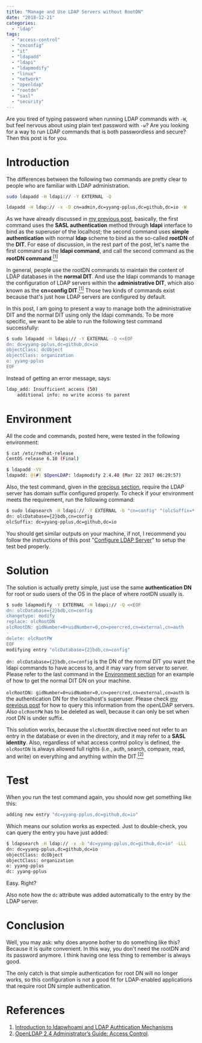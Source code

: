 ```yaml
---
title: "Manage and Use LDAP Servers without RootDN"
date: "2018-12-21"
categories:
  - "ldap"
tags:
  - "access-control"
  - "cnconfig"
  - "it"
  - "ldapadd"
  - "ldapi"
  - "ldapmodify"
  - "linux"
  - "network"
  - "openldap"
  - "rootdn"
  - "sasl"
  - "security"
---
```


Are you tired of typing password when running LDAP commands with `-W`, but feel nervous about using plain text password with `-w`? Are you looking for a way to run LDAP commands that is both passwordless and secure? Then this post is for you.


# Introduction

The differences between the following two commands are pretty clear to people who are familiar with LDAP administration.

```bash
sudo ldapadd -H ldapi:// -Y EXTERNAL -Q
```

```bash
ldapadd -H ldap:// -x -D cn=admin,dc=yyang-pplus,dc=github,dc=io -W
```

As we have already discussed in [my previous post]({{page.previous.url}}), basically, the first command uses the **SASL authentication** method through **ldapi** interface to bind as the superuser of the localhost; the second command uses **simple authentication** with normal **ldap** scheme to bind as the so-called **rootDN** of the **DIT**. For ease of discussion, in the rest part of the post, let's name the first command as the **ldapi command**, and call the second command as the **rootDN command**.[<sup>\[1\]</sup>](#references)

In general, people use the rootDN commands to maintain the content of LDAP databases in the **normal DIT**. And use the ldapi commands to manage the configuration of LDAP servers within the **administrative DIT**, which also known as the **cn=config DIT**.[<sup>\[1\]</sup>](#references) Those two kinds of commands exist because that's just how LDAP servers are configured by default.

In this post, I am going to present a way to manage both the administrative DIT and the normal DIT using only the ldapi commands. To be more specific, we want to be able to run the following test command successfully:

```bash
$ sudo ldapadd -H ldapi:// -Y EXTERNAL -Q <<EOF
dn: dc=yyang-pplus,dc=github,dc=io
objectClass: dcObject
objectClass: organization
o: yyang-pplus
EOF
```

Instead of getting an error message, says:

```bash
ldap_add: Insufficient access (50)
    additional info: no write access to parent
```


# Environment

All the code and commands, posted here, were tested in the following environment:

```bash
$ cat /etc/redhat-release
CentOS release 6.10 (Final)

$ ldapadd -VV
ldapadd: @(#) $OpenLDAP: ldapmodify 2.4.40 (Mar 22 2017 06:29:57)
```

Also, the test command, given in the [precious section](#introduction), require the LDAP server has domain suffix configured properly. To check if your environment meets the requirement, run the following command:

```bash
$ sudo ldapsearch -H ldapi:// -Y EXTERNAL -b "cn=config" "(olcSuffix=*)" olcSuffix -LLL -Q
dn: olcDatabase={2}bdb,cn=config
olcSuffix: dc=yyang-pplus,dc=github,dc=io
```

You should get similar outputs on your machine, if not, I recommend you follow the instructions of this post "[Configure LDAP Server](https://www.server-world.info/en/note?os=CentOS_6&p=ldap)" to setup the test bed properly.


# Solution

The solution is actually pretty simple, just use the same **authentication DN** for root or sudo users of the OS in the place of where rootDN usually is.

```bash
$ sudo ldapmodify -Y EXTERNAL -H ldapi:// -Q <<EOF
dn: olcDatabase={2}bdb,cn=config
changetype: modify
replace: olcRootDN
olcRootDN: gidNumber=0+uidNumber=0,cn=peercred,cn=external,cn=auth
-
delete: olcRootPW
EOF
modifying entry "olcDatabase={2}bdb,cn=config"
```

`dn: olcDatabase={2}bdb,cn=config` is the DN of the normal DIT you want the ldapi commands to have access to, and it may vary from server to server. Please refer to the last command in the [Environment section](#environment) for an example of how to get the normal DIT DN on your machine.

`olcRootDN: gidNumber=0+uidNumber=0,cn=peercred,cn=external,cn=auth` is the authentication DN for the localhost's superuser. Please check [my previous post]({{page.previous.url}}) for how to query this information from the openLDAP servers. Also `olcRootPW` has to be deleted as well, because it can only be set when root DN is under suffix.

This solution works, because the `olcRootDN` directive need not refer to an entry in the database or even in the directory, and it may refer to a **SASL identity**. Also, regardless of what access control policy is defined, the `olcRootDN` is always allowed full rights (i.e., auth, search, compare, read, and write) on everything and anything within the DIT.[<sup>\[2\]</sup>](#references)


# Test

When you run the test command again, you should now get something like this:

```bash
adding new entry "dc=yyang-pplus,dc=github,dc=io"
```

Which means our solution works as expected. Just to double-check, you can query the entry you have just added:

```bash
$ ldapsearch -H ldap:// -x -b "dc=yyang-pplus,dc=github,dc=io" -LLL
dn: dc=yyang-pplus,dc=github,dc=io
objectClass: dcObject
objectClass: organization
o: yyang-pplus
dc: yyang-pplus
```

Easy. Right?

Also note how the `dc` attribute was added automatically to the entry by the LDAP server.


# Conclusion

Well, you may ask: why does anyone bother to do something like this? Because it is quite convenient. In this way, you don't need the rootDN and its password anymore. I think having one less thing to remember is always good.

The only catch is that simple authentication for root DN will no longer works, so this configuration is not a good fit for LDAP-enabled applications that require root DN simple authentication.


# References

1. [Introduction to ldapwhoami and LDAP Authtication Mechanisms]({{page.previous.url}})
1. [OpenLDAP 2.4 Administrator’s Guide: Access Control](https://www.openldap.org/doc/admin24/access-control.html).
